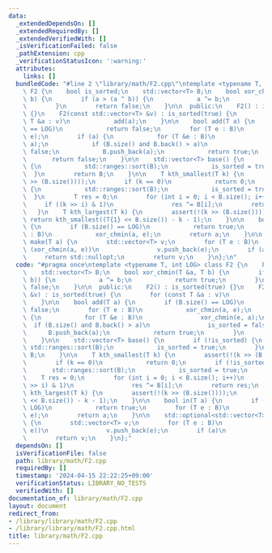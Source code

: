 ```yaml
---
data:
  _extendedDependsOn: []
  _extendedRequiredBy: []
  _extendedVerifiedWith: []
  _isVerificationFailed: false
  _pathExtension: cpp
  _verificationStatusIcon: ':warning:'
  attributes:
    links: []
  bundledCode: "#line 2 \"library/math/F2.cpp\"\ntemplate <typename T, int LOG> class\
    \ F2 {\n    bool is_sorted;\n    std::vector<T> B;\n    bool xor_chmin(T &a, T\
    \ b) {\n        if (a > (a ^ b)) {\n            a ^= b;\n            return true;\n\
    \        }\n        return false;\n    }\n\n  public:\n    F2() : is_sorted(true)\
    \ {}\n    F2(const std::vector<T> &v) : is_sorted(true) {\n        for (const\
    \ T &a : v)\n            add(a);\n    }\n\n    bool add(T a) {\n        if (B.size()\
    \ == LOG)\n            return false;\n        for (T e : B)\n            xor_chmin(a,\
    \ e);\n        if (a) {\n            for (T &e : B)\n                xor_chmin(e,\
    \ a);\n            if (B.size() and B.back() > a)\n                is_sorted =\
    \ false;\n            B.push_back(a);\n            return true;\n        }\n \
    \       return false;\n    }\n\n    std::vector<T> base() {\n        if (!is_sorted)\
    \ {\n            std::ranges::sort(B);\n            is_sorted = true;\n      \
    \  }\n        return B;\n    }\n\n    T kth_smallest(T k) {\n        assert(!(k\
    \ >> (B.size())));\n        if (k == 0)\n            return 0;\n        if (!is_sorted)\
    \ {\n            std::ranges::sort(B);\n            is_sorted = true;\n      \
    \  }\n        T res = 0;\n        for (int i = 0; i < B.size(); i++)\n       \
    \     if ((k >> i) & 1)\n                res ^= B[i];\n        return res;\n \
    \   }\n    T kth_largest(T k) {\n        assert(!(k >> (B.size())));\n       \
    \ return kth_smallest((T{1} << B.size()) - k - 1);\n    }\n\n    bool in(T a)\
    \ {\n        if (B.size() == LOG)\n            return true;\n        for (T e\
    \ : B)\n            xor_chmin(a, e);\n        return a;\n    }\n\n    std::optional<std::vector<T>>\
    \ make(T a) {\n        std::vector<T> v;\n        for (T e : B)\n            if\
    \ (xor_chmin(a, e))\n                v.push_back(e);\n        if (a)\n       \
    \     return std::nullopt;\n        return v;\n    }\n};\n"
  code: "#pragma once\ntemplate <typename T, int LOG> class F2 {\n    bool is_sorted;\n\
    \    std::vector<T> B;\n    bool xor_chmin(T &a, T b) {\n        if (a > (a ^\
    \ b)) {\n            a ^= b;\n            return true;\n        }\n        return\
    \ false;\n    }\n\n  public:\n    F2() : is_sorted(true) {}\n    F2(const std::vector<T>\
    \ &v) : is_sorted(true) {\n        for (const T &a : v)\n            add(a);\n\
    \    }\n\n    bool add(T a) {\n        if (B.size() == LOG)\n            return\
    \ false;\n        for (T e : B)\n            xor_chmin(a, e);\n        if (a)\
    \ {\n            for (T &e : B)\n                xor_chmin(e, a);\n          \
    \  if (B.size() and B.back() > a)\n                is_sorted = false;\n      \
    \      B.push_back(a);\n            return true;\n        }\n        return false;\n\
    \    }\n\n    std::vector<T> base() {\n        if (!is_sorted) {\n           \
    \ std::ranges::sort(B);\n            is_sorted = true;\n        }\n        return\
    \ B;\n    }\n\n    T kth_smallest(T k) {\n        assert(!(k >> (B.size())));\n\
    \        if (k == 0)\n            return 0;\n        if (!is_sorted) {\n     \
    \       std::ranges::sort(B);\n            is_sorted = true;\n        }\n    \
    \    T res = 0;\n        for (int i = 0; i < B.size(); i++)\n            if ((k\
    \ >> i) & 1)\n                res ^= B[i];\n        return res;\n    }\n    T\
    \ kth_largest(T k) {\n        assert(!(k >> (B.size())));\n        return kth_smallest((T{1}\
    \ << B.size()) - k - 1);\n    }\n\n    bool in(T a) {\n        if (B.size() ==\
    \ LOG)\n            return true;\n        for (T e : B)\n            xor_chmin(a,\
    \ e);\n        return a;\n    }\n\n    std::optional<std::vector<T>> make(T a)\
    \ {\n        std::vector<T> v;\n        for (T e : B)\n            if (xor_chmin(a,\
    \ e))\n                v.push_back(e);\n        if (a)\n            return std::nullopt;\n\
    \        return v;\n    }\n};"
  dependsOn: []
  isVerificationFile: false
  path: library/math/F2.cpp
  requiredBy: []
  timestamp: '2024-04-15 22:22:25+09:00'
  verificationStatus: LIBRARY_NO_TESTS
  verifiedWith: []
documentation_of: library/math/F2.cpp
layout: document
redirect_from:
- /library/library/math/F2.cpp
- /library/library/math/F2.cpp.html
title: library/math/F2.cpp
---
```

